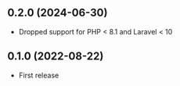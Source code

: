 ## 0.2.0 (2024-06-30)

- Dropped support for PHP < 8.1 and Laravel < 10

## 0.1.0 (2022-08-22)

- First release
